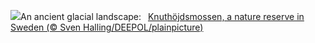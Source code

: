 ![](https://www.bing.com/th?id=OHR.SwedenReserve_EN-US8234763267_UHD.jpg&w=1000)An ancient glacial landscape:&nbsp;&ensp;[Knuthöjdsmossen, a nature reserve in Sweden (© Sven Halling/DEEPOL/plainpicture)](https://www.bing.com/th?id=OHR.SwedenReserve_EN-US8234763267_UHD.jpg)
<br><br/>
